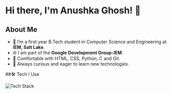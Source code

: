 # Hi there, I'm Anushka Ghosh! 👋 

## About Me
- 🌱 I’m a first year B.Tech student in Computer Science and Engineering at **IEM, Salt Lake**.
- 🌐 I am part of the **Google Development Group-IEM**.
- 🔧 Comfortable with HTML, CSS, Python, C and Git.
- 🚀 Always curious and eager to learn new technologies.

##🛠️ Tech I Use

<img src="https://skillicons.dev/icons?
 i=python,html,css,arduino,c" alt="Tech Stack" />
